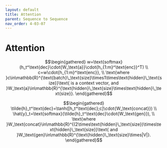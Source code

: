 ```yaml
---
layout: default
title: Attention
parent: Sequence to Sequence
nav_order: 4-03-07
---
```


# Attention

$$\begin{gathered}
w=\text{softmax}(h_t^\text{dec}\cdot{W_\text{a}}\cdot{h_{1:m}^\text{enc}}^T) \\
c=w\cdot{h_{1:m}^\text{enc}}, \\
\text{where }c\in\mathbb{R}^{\text{batch}\_\text{size}\times1\times\text{hidden}\_\text{size}}\text{ is a context vector, and }W_\text{a}\in\mathbb{R}^{\text{hidden}\_\text{size}\times\text{hidden}\_\text{size}}.
\end{gathered}$$

$$\begin{gathered}
\tilde{h}_t^\text{dec}=\tanh([h_t^\text{dec};c]\cdot{W_\text{concat}}) \\
\hat{y}_t=\text{softmax}(\tilde{h}_t^\text{dec}\cdot{W_\text{gen}}), \\
\text{where }W_\text{concat}\in\mathbb{R}^{(2\times\text{hidden}\_\text{size})\times\text{hidden}\_\text{size}}\text{ and }W_\text{gen}\in\mathbb{R}^{\text{hidden}\_\text{size}\times|V|}.
\end{gathered}$$
